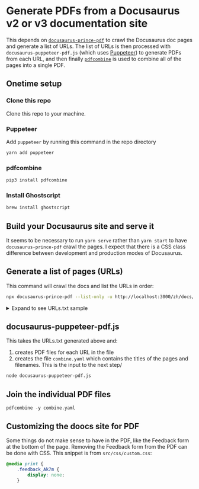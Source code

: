 # Generate PDFs from a Docusaurus v2 or v3 documentation site

This depends on 
[`docusaurus-prince-pdf`](https://github.com/signcl/docusaurus-prince-pdf) 
to crawl the Docusaurus doc pages and generate a list of URLs.  The list of 
URLs is then processed with `docusaurus-puppeteer-pdf.js` (which uses 
[Puppeteer](https://pptr.dev/)) to generate PDFs from each URL, and then 
finally [`pdfcombine`](https://github.com/tdegeus/pdfcombine.git) is used to combine all of the pages into a single PDF.

## Onetime setup

### Clone this repo

Clone this repo to your machine.

### Puppeteer

Add `puppeteer` by running this command in the repo directory
```bash
yarn add puppeteer
```

### pdfcombine

```bash
pip3 install pdfcombine
```

### Install Ghostscript

```bash
brew install ghostscript
```

## Build your Docusaurus site and serve it
It seems to be necessary to run `yarn serve` rather than `yarn start` to have `docusaurus-prince-pdf` crawl the pages.  I expect that there is a CSS class difference between development and production modes of Docusaurus.

## Generate a list of pages (URLs)
This command will crawl the docs and list the URLs in order:
```bash
npx docusaurus-prince-pdf --list-only -u http://localhost:3000/zh/docs/2.5/introduction/StarRocks_intro/ --file URLs.txt
```
<details>
  <summary>Expand to see URLs.txt sample</summary>

This is the file format, using the StarRocks developer docs as an example:
```bash
http://localhost:3000/docs/developers/build-starrocks/Build_in_docker/
http://localhost:3000/docs/developers/build-starrocks/build_starrocks_on_ubuntu/
http://localhost:3000/docs/developers/build-starrocks/handbook/
http://localhost:3000/docs/developers/code-style-guides/protobuf-guides/
http://localhost:3000/docs/developers/code-style-guides/restful-api-standard/
http://localhost:3000/docs/developers/code-style-guides/thrift-guides/
http://localhost:3000/docs/developers/debuginfo/
http://localhost:3000/docs/developers/development-environment/IDEA/
http://localhost:3000/docs/developers/development-environment/ide-setup/
http://localhost:3000/docs/developers/trace-tools/Trace/%
```

</details>


## docusaurus-puppeteer-pdf.js

This takes the URLs.txt generated above and:
1. creates PDF files for each URL in the file
2. creates the file `combine.yaml` which contains the titles of the pages and filenames. This is the input to the next step/

```bash
node docusaurus-puppeteer-pdf.js
```

## Join the individual PDF files

```
pdfcombine -y combine.yaml
```

## Customizing the doocs site for PDF

Some things do not make sense to have in the PDF, like the Feedback form at the bottom of the page. Removing the Feedback form from the PDF can be done with CSS. This snippet is from `src/css/custom.css`:

```css
@media print {
    .feedback_Ak7m {
        display: none;
    }
```
